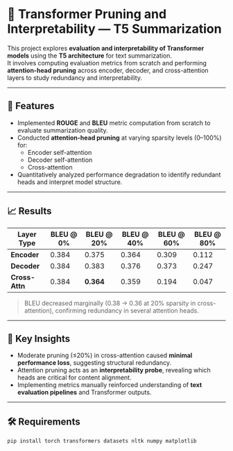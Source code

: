 # 🤖 Transformer Pruning and Interpretability — T5 Summarization

This project explores **evaluation and interpretability of Transformer models** using the **T5 architecture** for text summarization.  
It involves computing evaluation metrics from scratch and performing **attention-head pruning** across encoder, decoder, and cross-attention layers to study redundancy and interpretability.

---

## 🚀 Features
- Implemented **ROUGE** and **BLEU** metric computation from scratch to evaluate summarization quality.  
- Conducted **attention-head pruning** at varying sparsity levels (0–100%) for:  
  - Encoder self-attention  
  - Decoder self-attention  
  - Cross-attention  
- Quantitatively analyzed performance degradation to identify redundant heads and interpret model structure.

---

## 📈 Results
| Layer Type | BLEU @ 0% | BLEU @ 20% | BLEU @ 40% | BLEU @ 60% | BLEU @ 80% |
|-------------|-----------|------------|------------|------------|------------|
| **Encoder** | 0.384 | 0.375 | 0.364 | 0.309 | 0.112 |
| **Decoder** | 0.384 | 0.383 | 0.376 | 0.373 | 0.247 |
| **Cross-Attn** | 0.384 | **0.364** | 0.359 | 0.194 | 0.047 |

> BLEU decreased marginally (0.38 → 0.36 at 20% sparsity in cross-attention), confirming redundancy in several attention heads.

---

## 🧠 Key Insights
- Moderate pruning (≤20%) in cross-attention caused **minimal performance loss**, suggesting structural redundancy.  
- Attention pruning acts as an **interpretability probe**, revealing which heads are critical for content alignment.  
- Implementing metrics manually reinforced understanding of **text evaluation pipelines** and Transformer outputs.

---

## 🛠️ Requirements
```bash
pip install torch transformers datasets nltk numpy matplotlib
